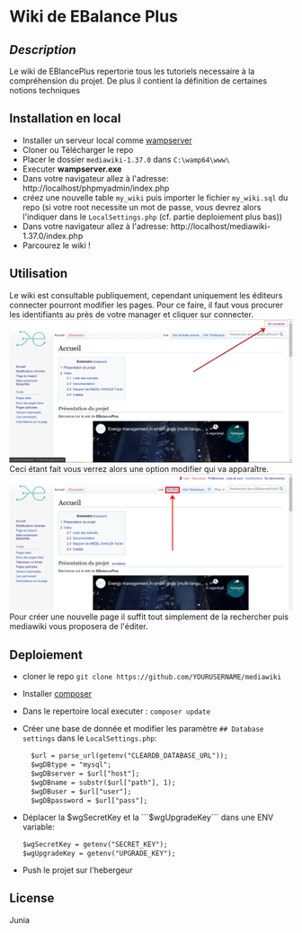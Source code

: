 
# Wiki de EBalance Plus
## _Description_
Le wiki de EBlancePlus repertorie tous les tutoriels necessaire à la compréhension du projet. De plus il contient la définition de certaines notions techniques

## Installation  en local

- Installer un serveur local comme [wampserver](https://www.wampserver.com/en/download-wampserver-64bits/)
- Cloner ou Télécharger le repo
- Placer le dossier ```mediawiki-1.37.0``` dans ```C:\wamp64\www\```
- Executer **wampserver.exe**
- Dans votre navigateur allez à l'adresse: http://localhost/phpmyadmin/index.php
- créez une nouvelle table ```my_wiki``` puis importer le fichier ```my_wiki.sql``` du repo (si votre root necessite un mot de passe, vous devrez alors l'indiquer dans le ```LocalSettings.php``` (cf. partie deploiement plus bas))
- Dans votre navigateur allez à l'adresse: http://localhost/mediawiki-1.37.0/index.php
- Parcourez le wiki !


## Utilisation
Le wiki est consultable publiquement, cependant uniquement les éditeurs connecter pourront modifier les pages.
Pour ce faire, il faut vous procurer les identifiants au près de votre manager et cliquer sur connecter. 
![alt text](https://github.com/ArnaudFRANCOISE/wikiebalanceplus/blob/233a8391d5c83082de05dcbdb20fd6a0318b7437/tutowiki/screen_logout_edit.png)
 Ceci étant fait vous verrez alors une option modifier qui va apparaître. 
 ![alt text](https://github.com/ArnaudFRANCOISE/wikiebalanceplus/blob/1bb5c491651f362a9c9968317f6b8711a1cd8578/tutowiki/sign_in_edit.png)
 Pour créer une nouvelle page il suffit tout simplement de la rechercher puis mediawiki vous proposera de l'éditer.

## Deploiement

- cloner le repo 
```git clone https://github.com/YOURUSERNAME/mediawiki```
- Installer [composer](https://getcomposer.org/download/)
- Dans le repertoire local executer : ```composer update```
- Créer une base de donnée et modifier les paramètre ```## Database settings``` dans le ```LocalSettings.php```:
  ```
    $url = parse_url(getenv("CLEARDB_DATABASE_URL"));
    $wgDBtype = "mysql";
    $wgDBserver = $url["host"];
    $wgDBname = substr($url["path"], 1);
    $wgDBuser = $url["user"];
    $wgDBpassword = $url["pass"];
    ```
- Déplacer la $wgSecretKey et la ```$wgUpgradeKey``` dans une ENV variable:
    ```
    $wgSecretKey = getenv("SECRET_KEY");
    $wgUpgradeKey = getenv("UPGRADE_KEY");
     ```

- Push le projet sur l'hebergeur


## License

Junia

